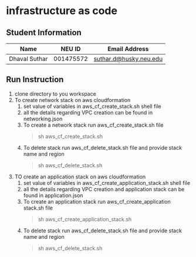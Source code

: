 # infrastructure as code

## Student Information

| Name | NEU ID | Email Address |
| --- | --- | --- |
| Dhaval Suthar | 001475572 | suthar.d@husky.neu.edu |


## Run Instruction 
 1. clone directory to you workspace
 2. To create network stack on aws cloudformation 
    1. set value of variables in aws_cf_create_stack.sh shell file 
    2. all the details regarding VPC creation can be found in networking.json 
    3. To create a network stack run aws_cf_create_stack.sh file
        > sh aws_cf_create_stack.sh
    4. To delete stack run aws_cf_delete_stack.sh file and provide stack name and region
        > sh aws_cf_delete_stack.sh                                                                
 3. TO create an application stack on aws cloudformation 
    1. set value of variables in aws_cf_create_application_stack.sh shell file
    2. all the details regarding VPC creation and application stack can be found in application.json
    3. To create an application stack run aws_cf_create_application stack.sh file
        > sh aws_cf_create_application_stack.sh 
    4. To delete stack run aws_cf_delete_stack.sh file and provide stack name and region
        > sh aws_cf_delete_stack.sh                                                   